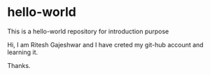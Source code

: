 # hello-world
This is a hello-world repository for introduction purpose

Hi, I am Ritesh Gajeshwar and I have creted my git-hub account and learning it.

Thanks.
